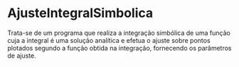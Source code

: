 # AjusteIntegralSimbolica
Trata-se de um programa que realiza a integração simbólica de uma função cuja a integral é uma solução analítica e efetua o ajuste sobre pontos plotados segundo a função obtida na integração, fornecendo os parâmetros de ajuste.
